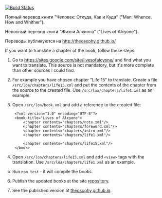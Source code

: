 [![Build Status](https://travis-ci.org/theosophy/TBT.svg?branch=master)](https://travis-ci.org/theosophy/TBT)

Полный перевод книги "Человек: Откуда, Как и Куда" ("Man: Whence, How and Whither").

Неполный перевод книги "Жизни Алкиона" ("Lives of Alcyone").

Переводы публикуются на http://theosophy.github.io/

If you want to translate a chapter of the book, follow these steps:

1. Go to https://sites.google.com/site/livesofalcyone/ and find what
   you want to translate. This source is not mandatory, but it's more
   complete than other sources I could find.
   
2. For example you have chosen chapter "Life 15" to translate. 
   Create a file `/src/loa/chapters/life15.xml` and put the contents of the chapter
   from the source to the created file. Use `/src/loa/chapters/life1.xml`
   as an example.
   
3. Open `/src/loa/book.xml` and add a reference to the created file:

        <?xml version="1.0" encoding="UTF-8"?>
        <book title="Lives of Alcyone">
            <chapter contents="chapters/note.xml"/>
            <chapter contents="chapters/foreword.xml"/>
            <chapter contents="chapters/intro.xml"/>
            <chapter contents="chapters/life1.xml"/>
            
            <chapter contents="chapters/life15.xml"/>
        </book>
        
4. Open `/src/loa/chapters/life15.xml` and add `<view>` tags with the translation.
   Use `/src/loa/chapters/life1.xml` as an example.
   
5. Run `npm test` - it will compile the books.

6. Publish the updated books at the site [repository](https://github.com/theosophy/theosophy.github.io).

7. See the published version at [theosophy.github.io](http://theosophy.github.io/).

